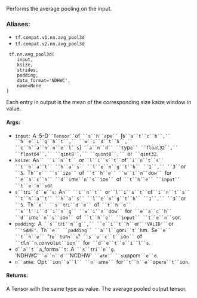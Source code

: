 
Performs the average pooling on the input.
### Aliases:
- `tf.compat.v1.nn.avg_pool3d`
- `tf.compat.v2.nn.avg_pool3d`

```
 tf.nn.avg_pool3d(
    input,
    ksize,
    strides,
    padding,
    data_format='NDHWC',
    name=None
)
```

Each entry in output is the mean of the corresponding size ksize window in value.
#### Args:
- `input`:` `A` `5-D` ``Tensor`` `of` ``s``h``a`p`e`` `[`b``a``t``c``h``,`` ``h``e``i``g``h``t``,`` ``w``i``d``t``h``,`` ``c``h``a``n``n``e``l``s`]` ``a``n``d`` ``t`yp`e`` ``float32``,`` ``float64``,`` ``qint8``,`` ``quint8``,`` `or` ``qint32`.
- `ksize`:` `A`n`` ``i``n``t`` `or` ``l``i``s``t`` `of` ``i``n``t``s`` ``t``h``a``t`` ``h``a``s`` ``l``e``n``g``t``h`` ``1``,`` ``3`` `or` ``5`.` `T`h``e`` ``s``i`z`e`` `of` ``t``h``e`` ``w``i``n``d`o`w`` `for` ``e``a``c``h`` ``d``i`m`e``n``s``i`o`n`` `of` ``t``h``e`` ``input`` ``t``e``n``s`or.
- `s``t`r`i``d``e``s`:` `A`n`` ``i``n``t`` `or` ``l``i``s``t`` `of` ``i``n``t``s`` ``t``h``a``t`` ``h``a``s`` ``l``e``n``g``t``h`` ``1``,`` ``3`` `or` ``5`.` `T`h``e`` ``s``t`r`i``d``e`` `of` ``t``h``e`` ``s``l``i``d``i``n``g`` ``w``i``n``d`o`w`` `for` ``e``a``c``h`` ``d``i`m`e``n``s``i`o`n`` `of` ``t``h``e`` ``input`` ``t``e``n``s`or.
- `padding`:` `A` ``s``t`r`i``n``g``,`` ``e``i``t``h``e`r` ``'VALID'`` `or` ``'SAME'`.` `T`h``e`` ``padding`` ``a``l``g`or`i``t``h`m.` `S`e``e`` ``t``h``e`` `"r`e``t`ur`n``s`"` ``s``e``c``t``i`o`n`` `of` ``t`f.`n``n`.`c`o`n`vo`l`u`t``i`o`n`` `for` ``d``e``t``a``i``l``s`.
- `d``a``t``a`_form`a``t`:` `A` ``s``t`r`i``n``g`.` `'NDHWC'` ``a``n``d`` `'NCDHW'` ``a`r`e`` ``s`uppor`t``e``d`.
- `n``a`m`e`:` `Op`t``i`o`n``a``l`` ``n``a`m`e`` `for` ``t``h``e`` `op`e`r`a``t``i`o`n`.
#### Returns:

A Tensor with the same type as value. The average pooled output tensor.
